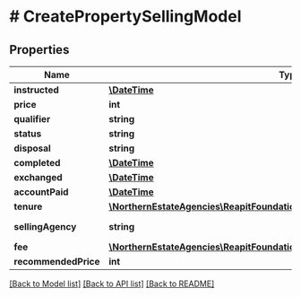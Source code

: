 # # CreatePropertySellingModel

## Properties

Name | Type | Description | Notes
------------ | ------------- | ------------- | -------------
**instructed** | [**\DateTime**](\DateTime.md) | The date that the property was marked as for sale | [optional]
**price** | **int** | The marketing price of the property | [optional]
**qualifier** | **string** | The price qualifier (askingPrice/priceOnApplication/guidePrice/offersInRegion/offersOver/offersInExcess/fixedPrice/priceReducedTo) | [optional]
**status** | **string** | The current status of the sale (preAppraisal/valuation/paidValuation/forSale/forSaleUnavailable/underOffer/underOfferUnavailable/reserved/exchanged/completed/soldExternally/withdrawn) | [optional]
**disposal** | **string** | The method used to sell the property (auction/confidential/tender/offersInvited/privateTreaty) | [optional]
**completed** | [**\DateTime**](\DateTime.md) | The date the property sale was completed | [optional]
**exchanged** | [**\DateTime**](\DateTime.md) | The date the property was exchanged | [optional]
**accountPaid** | [**\DateTime**](\DateTime.md) | The date the property account was paid | [optional]
**tenure** | [**\NorthernEstateAgencies\ReapitFoundationsClient\Model\PropertiesSellingTenure**](PropertiesSellingTenure.md) |  | [optional]
**sellingAgency** | **string** | The selling agency type (marketingForAssociate/clientsOnly/comparable/subAgent/jointSole/jointSoleFeeAvailable/multiple/multipleFeeAvailable/ownToSell/soleSellingRights/soleSellingRightsFeeAvailable/soleAgent/soleAgentFeeAvailable) | [optional]
**fee** | [**\NorthernEstateAgencies\ReapitFoundationsClient\Model\PropertiesSellingFee**](PropertiesSellingFee.md) |  | [optional]
**recommendedPrice** | **int** | The agent&#39;s recommended asking price | [optional]

[[Back to Model list]](../../README.md#models) [[Back to API list]](../../README.md#endpoints) [[Back to README]](../../README.md)
